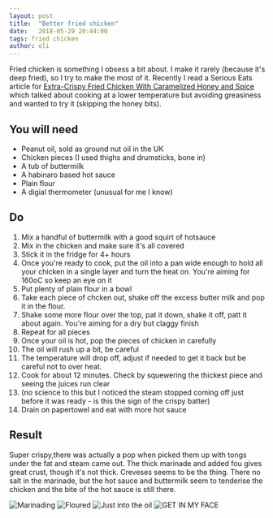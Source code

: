 ```yaml
---
layout: post
title:  "Better fried chicken"
date:   2018-05-29 20:44:00
tags: fried chicken 
author: oli
---
```


Fried chicken is something I obsess a bit about.  I make it rarely (because it's deep fried), so I try to make the most of it.  Recently I read a Serious Eats article for [Extra-Crispy Fried Chicken With Caramelized Honey and Spice](https://www.seriouseats.com/recipes/2018/05/extra-crispy-fried-chicken-with-caramelized-honey-and-spice.html) which talked about cooking at a lower temperature but avoiding greasiness and wanted to try it (skipping the honey bits).


## You will need

* Peanut oil, sold as ground nut oil in the UK
* Chicken pieces (I used thighs and drumsticks, bone in)
* A tub of buttermilk
* A habinaro based hot sauce
* Plain flour
* A digial thermometer (unusual for me I know)


## Do

1. Mix a handful of buttermilk with a good squirt of hotsauce
2. Mix in the chicken and make sure it's all covered
3. Stick it in the fridge for 4+ hours
4. Once you're ready to cook, put the oil into a pan wide enough to hold all your chicken in a single layer and turn the heat on.  You're aiming for 160oC so keep an eye on it
5. Put plenty of plain flour in a bowl
6. Take each piece of chcken out, shake off the excess butter milk and pop it in the flour.
7. Shake some more flour over the top, pat it down, shake it off, patt it about again.  You're aiming for a dry but claggy finish
8. Repeat for all pieces
9. Once your oil is hot, pop the pieces of chicken in carefully
10. The oil will rush up a bit, be careful
11. The temperature will drop off, adjust if needed to get it back but be careful not to over heat.
12. Cook for about 12 minutes.  Check by squewering the thickest piece and seeing the juices run clear
13. (no science to this but I noticed the steam stopped coming off just before it was ready - is this the sign of the crispy batter)
14. Drain on papertowel and eat with more hot sauce


## Result

Super crispy,there was actually a pop when picked them up with tongs under the fat and steam came out.  The thick marinade and added fou gives great crust, though it's not thick. Creveses seems to be the thing.  There no salt in the marinade, but the hot sauce and buttermilk seem to tenderise the chicken and the bite of the hot sauce is still there.


![Marinading](/images/blog/better-fried-chicken/better-fried-chicken-00.jpg)
![Floured](/images/blog/better-fried-chicken/better-fried-chicken-01.jpg)
![Just into the oil](/images/blog/better-fried-chicken/better-fried-chicken-02.jpg)
![GET IN MY FACE](/images/blog/better-fried-chicken/better-fried-chicken-03.jpg)
